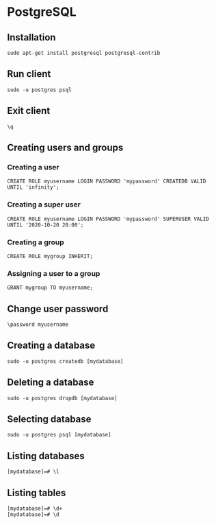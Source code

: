 PostgreSQL
==========

## Installation
`sudo apt-get install postgresql postgresql-contrib`


## Run client
`sudo -u postgres psql`

## Exit client
`\q`


## Creating users and groups

### Creating a user
`CREATE ROLE myusername LOGIN PASSWORD 'mypassword' CREATEDB VALID UNTIL 'infinity';`

### Creating a super user
`CREATE ROLE myusername LOGIN PASSWORD 'mypassword' SUPERUSER VALID UNTIL '2020-10-20 20:00';`

### Creating a group
`CREATE ROLE mygroup INHERIT;`

### Assigning a user to a group
`GRANT mygroup TO myusername;`


## Change user password
`\password myusername`

## Creating a database
`sudo -u postgres createdb [mydatabase]`

## Deleting a database
`sudo -u postgres dropdb [mydatabase]`

## Selecting database
`sudo -u postgres psql [mydatabase]`

## Listing databases
`[mydatabase]=# \l`

## Listing tables
    [mydatabase]=# \d+
    [mydatabase]=# \d
